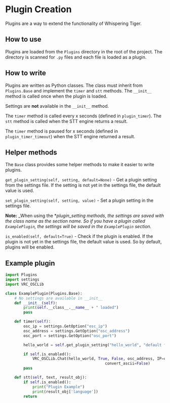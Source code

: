 # Plugin Creation

Plugins are a way to extend the functionality of Whispering Tiger.

## How to use

Plugins are loaded from the `Plugins` directory in the root of the project. The directory is scanned for `.py` files and each file is loaded as a plugin.

## How to write

Plugins are written as Python classes. The class must inherit from `Plugins.Base` and implement the `timer` and `stt` methods. The `__init__` method is called once when the plugin is loaded.

Settings are __not__ available in the `__init__` method.

The `timer` method is called every x seconds (defined in `plugin_timer`). The `stt` method is called when the STT engine returns a result.

The `timer` method is paused for x seconds (defined in `plugin_timer_timeout`) when the STT engine returned a result.

## Helper methods

The `Base` class provides some helper methods to make it easier to write plugins.

`get_plugin_setting(self, setting, default=None)` - Get a plugin setting from the settings file. If the setting is not yet in the settings file, the default value is used.

`set_plugin_setting(self, setting, value)` - Set a plugin setting in the settings file.

__Note:__ _When using the *_plugin_setting methods, the settings are saved with the class name as the section name. So if you have a plugin called `ExamplePlugin`, the settings will be saved in the `ExamplePlugin` section._

`is_enabled(self, default=True)` - Check if the plugin is enabled. If the plugin is not yet in the settings file, the default value is used. So by default, plugins will be enabled.


## Example plugin
```python
import Plugins
import settings
import VRC_OSCLib

class ExamplePlugin(Plugins.Base):
    # No settings are available in __init__
    def __init__(self):
        print(self.__class__.__name__ + " loaded")
        pass

    def timer(self):
        osc_ip = settings.GetOption("osc_ip")
        osc_address = settings.GetOption("osc_address")
        osc_port = settings.GetOption("osc_port")

        hello_world = self.get_plugin_setting("hello_world", "default foo bar")

        if self.is_enabled():
            VRC_OSCLib.Chat(hello_world, True, False, osc_address, IP=osc_ip, PORT=osc_port,
                                            convert_ascii=False)
        pass

    def stt(self, text, result_obj):
        if self.is_enabled():
            print("Plugin Example")
            print(result_obj['language'])
        return
```

